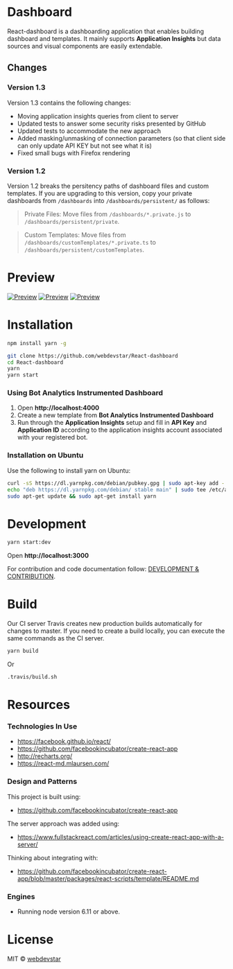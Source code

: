 # Dashboard


React-dashboard is a dashboarding application that enables building dashboard and templates.
It mainly supports **Application Insights** but data sources and visual components are easily extendable.

## Changes

### Version 1.3

Version 1.3 contains the following changes:

* Moving application insights queries from client to server
* Updated tests to answer some security risks presented by GitHub
* Updated tests to accommodate the new approach
* Added masking/unmasking of connection parameters (so that client side can only update API KEY but not see what it is)
* Fixed small bugs with Firefox rendering

### Version 1.2
Version 1.2 breaks the persitency paths of dashboard files and custom templates. If you are upgrading to this version, copy your private dashboards from `/dashboards` into `/dashboards/persistent/` as follows: 

> Private Files: Move files from `/dashboards/*.private.js` to `/dashboards/persistent/private`.

> Custom Templates: Move files from `/dashboards/customTemplates/*.private.ts` to `/dashboards/persistent/customTemplates`.

# Preview

[![Preview](/docs/images/bot-fmk-dashboard.png)](/docs/images/bot-fmk-dashboard.png)
[![Preview](/docs/images/bot-fmk-dashboard-msgs.png)](/docs/images/bot-fmk-dashboard-msgs.png)
[![Preview](/docs/images/bot-fmk-dashboard-intent.png)](/docs/images/bot-fmk-dashboard-intent.png)

# Installation

```bash
npm install yarn -g

git clone https://github.com/webdevstar/React-dashboard
cd React-dashboard
yarn
yarn start
```

### Using Bot Analytics Instrumented Dashboard

1. Open **http://localhost:4000**
2. Create a new template from **Bot Analytics Instrumented Dashboard**
3. Run through the **Application Insights** setup and fill in **API Key** and **Application ID** according to the application insights account associated with your registered bot.


### Installation on Ubuntu

Use the following to install yarn on Ubuntu:

```bash
curl -sS https://dl.yarnpkg.com/debian/pubkey.gpg | sudo apt-key add -
echo "deb https://dl.yarnpkg.com/debian/ stable main" | sudo tee /etc/apt/sources.list.d/yarn.list
sudo apt-get update && sudo apt-get install yarn
```

# Development

```bash
yarn start:dev
```

Open **http://localhost:3000**

For contribution and code documentation follow:
[DEVELOPMENT & CONTRIBUTION](/docs/README.md).

# Build
Our CI server Travis creates new production builds automatically for changes
to master. If you need to create a build locally, you can execute the same
commands as the CI server.

```bash
yarn build
```

Or

```bash
.travis/build.sh
```

# Resources

### Technologies In Use

* https://facebook.github.io/react/
* https://github.com/facebookincubator/create-react-app
* http://recharts.org/
* https://react-md.mlaursen.com/

### Design and Patterns
This project is built using:

* https://github.com/facebookincubator/create-react-app

The server approach was added using:

* https://www.fullstackreact.com/articles/using-create-react-app-with-a-server/

Thinking about integrating with:

* https://github.com/facebookincubator/create-react-app/blob/master/packages/react-scripts/template/README.md


### Engines

* Running node version 6.11 or above. 

# License
MIT © [webdevstar](https://github.com/webdevstar)
